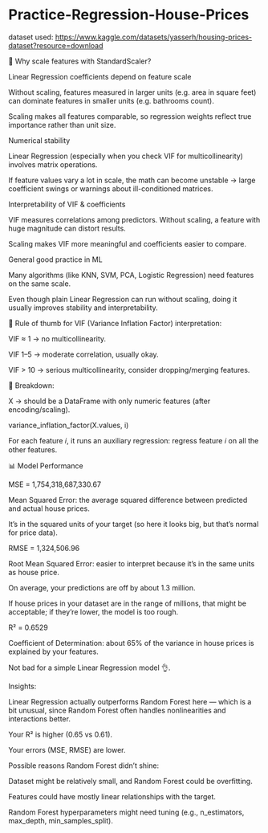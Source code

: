 # Practice-Regression-House-Prices

dataset used:
https://www.kaggle.com/datasets/yasserh/housing-prices-dataset?resource=download

🔎 Why scale features with StandardScaler?

Linear Regression coefficients depend on feature scale

Without scaling, features measured in larger units (e.g. area in square feet) can dominate features in smaller units (e.g. bathrooms count).

Scaling makes all features comparable, so regression weights reflect true importance rather than unit size.

Numerical stability

Linear Regression (especially when you check VIF for multicollinearity) involves matrix operations.

If feature values vary a lot in scale, the math can become unstable → large coefficient swings or warnings about ill-conditioned matrices.

Interpretability of VIF & coefficients

VIF measures correlations among predictors. Without scaling, a feature with huge magnitude can distort results.

Scaling makes VIF more meaningful and coefficients easier to compare.

General good practice in ML

Many algorithms (like KNN, SVM, PCA, Logistic Regression) need features on the same scale.

Even though plain Linear Regression can run without scaling, doing it usually improves stability and interpretability.  

📌 Rule of thumb for VIF (Variance Inflation Factor) interpretation:

VIF ≈ 1 → no multicollinearity.

VIF 1–5 → moderate correlation, usually okay.

VIF > 10 → serious multicollinearity, consider dropping/merging features.

🔎 Breakdown:

X → should be a DataFrame with only numeric features (after encoding/scaling).

variance_inflation_factor(X.values, i)

For each feature 𝑖, it runs an auxiliary regression: regress feature 𝑖 on all the other features.

📊 Model Performance

MSE = 1,754,318,687,330.67

Mean Squared Error: the average squared difference between predicted and actual house prices.

It’s in the squared units of your target (so here it looks big, but that’s normal for price data).

RMSE = 1,324,506.96

Root Mean Squared Error: easier to interpret because it’s in the same units as house price.

On average, your predictions are off by about 1.3 million.

If house prices in your dataset are in the range of millions, that might be acceptable; if they’re lower, the model is too rough.

R² = 0.6529

Coefficient of Determination: about 65% of the variance in house prices is explained by your features.

Not bad for a simple Linear Regression model 👌.

Insights:

Linear Regression actually outperforms Random Forest here — which is a bit unusual, since Random Forest often handles nonlinearities and interactions better.

Your R² is higher (0.65 vs 0.61).

Your errors (MSE, RMSE) are lower.

Possible reasons Random Forest didn’t shine:

Dataset might be relatively small, and Random Forest could be overfitting.

Features could have mostly linear relationships with the target.

Random Forest hyperparameters might need tuning (e.g., n_estimators, max_depth, min_samples_split).